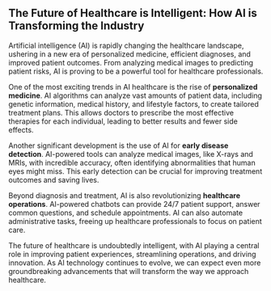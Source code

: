 ## The Future of Healthcare is Intelligent: How AI is Transforming the Industry

Artificial intelligence (AI) is rapidly changing the healthcare landscape, ushering in a new era of personalized medicine, efficient diagnoses, and improved patient outcomes. From analyzing medical images to predicting patient risks, AI is proving to be a powerful tool for healthcare professionals.

One of the most exciting trends in AI healthcare is the rise of **personalized medicine**. AI algorithms can analyze vast amounts of patient data, including genetic information, medical history, and lifestyle factors, to create tailored treatment plans. This allows doctors to prescribe the most effective therapies for each individual, leading to better results and fewer side effects.

Another significant development is the use of AI for **early disease detection**. AI-powered tools can analyze medical images, like X-rays and MRIs, with incredible accuracy, often identifying abnormalities that human eyes might miss. This early detection can be crucial for improving treatment outcomes and saving lives.

Beyond diagnosis and treatment, AI is also revolutionizing **healthcare operations**. AI-powered chatbots can provide 24/7 patient support, answer common questions, and schedule appointments. AI can also automate administrative tasks, freeing up healthcare professionals to focus on patient care.

The future of healthcare is undoubtedly intelligent, with AI playing a central role in improving patient experiences, streamlining operations, and driving innovation. As AI technology continues to evolve, we can expect even more groundbreaking advancements that will transform the way we approach healthcare.